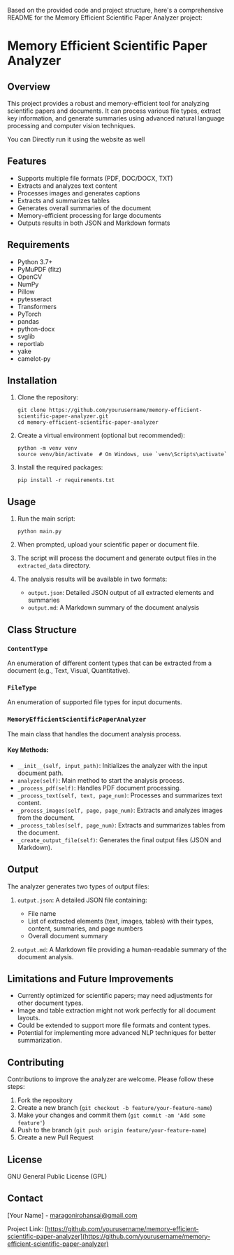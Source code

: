 Based on the provided code and project structure, here's a comprehensive README for the Memory Efficient Scientific Paper Analyzer project:

# Memory Efficient Scientific Paper Analyzer

## Overview

This project provides a robust and memory-efficient tool for analyzing scientific papers and documents. It can process various file types, extract key information, and generate summaries using advanced natural language processing and computer vision techniques.

You can Directly run it using the website as well 

## Features

- Supports multiple file formats (PDF, DOC/DOCX, TXT)
- Extracts and analyzes text content
- Processes images and generates captions
- Extracts and summarizes tables
- Generates overall summaries of the document
- Memory-efficient processing for large documents
- Outputs results in both JSON and Markdown formats

## Requirements

- Python 3.7+
- PyMuPDF (fitz)
- OpenCV
- NumPy
- Pillow
- pytesseract
- Transformers
- PyTorch
- pandas
- python-docx
- svglib
- reportlab
- yake
- camelot-py

## Installation

1. Clone the repository:
   ```
   git clone https://github.com/yourusername/memory-efficient-scientific-paper-analyzer.git
   cd memory-efficient-scientific-paper-analyzer
   ```

2. Create a virtual environment (optional but recommended):
   ```
   python -m venv venv
   source venv/bin/activate  # On Windows, use `venv\Scripts\activate`
   ```

3. Install the required packages:
   ```
   pip install -r requirements.txt
   ```

## Usage

1. Run the main script:
   ```
   python main.py
   ```

2. When prompted, upload your scientific paper or document file.

3. The script will process the document and generate output files in the `extracted_data` directory.

4. The analysis results will be available in two formats:
   - `output.json`: Detailed JSON output of all extracted elements and summaries
   - `output.md`: A Markdown summary of the document analysis

## Class Structure

### `ContentType`
An enumeration of different content types that can be extracted from a document (e.g., Text, Visual, Quantitative).

### `FileType`
An enumeration of supported file types for input documents.

### `MemoryEfficientScientificPaperAnalyzer`
The main class that handles the document analysis process.

#### Key Methods:
- `__init__(self, input_path)`: Initializes the analyzer with the input document path.
- `analyze(self)`: Main method to start the analysis process.
- `_process_pdf(self)`: Handles PDF document processing.
- `_process_text(self, text, page_num)`: Processes and summarizes text content.
- `_process_images(self, page, page_num)`: Extracts and analyzes images from the document.
- `_process_tables(self, page_num)`: Extracts and summarizes tables from the document.
- `_create_output_file(self)`: Generates the final output files (JSON and Markdown).

## Output

The analyzer generates two types of output files:

1. `output.json`: A detailed JSON file containing:
   - File name
   - List of extracted elements (text, images, tables) with their types, content, summaries, and page numbers
   - Overall document summary

2. `output.md`: A Markdown file providing a human-readable summary of the document analysis.

## Limitations and Future Improvements

- Currently optimized for scientific papers; may need adjustments for other document types.
- Image and table extraction might not work perfectly for all document layouts.
- Could be extended to support more file formats and content types.
- Potential for implementing more advanced NLP techniques for better summarization.

## Contributing

Contributions to improve the analyzer are welcome. Please follow these steps:

1. Fork the repository
2. Create a new branch (`git checkout -b feature/your-feature-name`)
3. Make your changes and commit them (`git commit -am 'Add some feature'`)
4. Push to the branch (`git push origin feature/your-feature-name`)
5. Create a new Pull Request

## License

GNU General Public License (GPL)

## Contact

[Your Name] - maragonirohansai@gmail.com

Project Link: [https://github.com/yourusername/memory-efficient-scientific-paper-analyzer](https://github.com/yourusername/memory-efficient-scientific-paper-analyzer)
